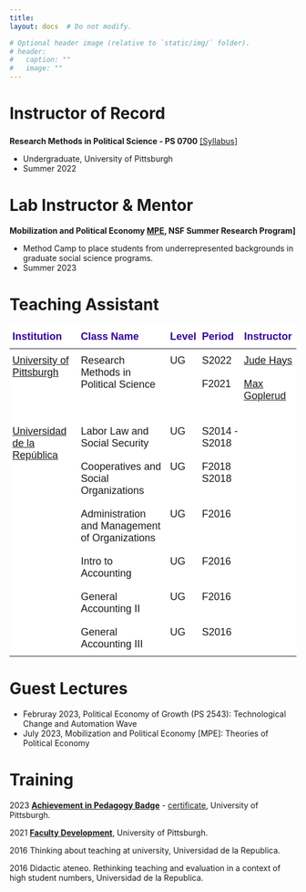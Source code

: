 ```yaml
---
title: 
layout: docs  # Do not modify.

# Optional header image (relative to `static/img/` folder).
# header:
#   caption: ""
#   image: ""
---
```

# Instructor of Record

### 

**Research Methods in Political Science - PS 0700** [[Syllabus]](https://www.dropbox.com/s/shpfv8m1ke1iyr3/PS0700_S22.pdf?dl=0)

* Undergraduate, University of Pittsburgh 
* Summer 2022

# Lab Instructor & Mentor 

**Mobilization and Political Economy [MPE](https://www.migapprogram.com/), NSF Summer Research Program]**

* Method Camp to place students from underrepresented backgrounds in graduate social science programs.
* Summer 2023

# Teaching Assistant 

<style type="text/css">@media screen and (max-width: 767px) {.tg {width: auto !important;}.tg col {width: auto !important;}.tg-wrap {overflow-x: auto;-webkit-overflow-scrolling: touch;margin: auto 0px;}}</style><div class="tg-wrap"><table style="border-collapse:collapse;border-spacing:0;margin:0px auto" class="tg"><thead><tr><th style="background-color:#ffffff;border-bottom-width:1px;border-color:#000000;border-style:solid;border-top-width:1px;border-width:0px;color:#340096;font-family:Tahoma, Geneva, sans-serif !important;font-size:18px;font-weight:bold;overflow:hidden;padding:10px 5px;position:-webkit-sticky;position:sticky;text-align:left;top:-1px;vertical-align:top;will-change:transform;word-break:normal">Institution</th><th style="background-color:#ffffff;border-bottom-width:1px;border-color:#000000;border-style:solid;border-top-width:1px;border-width:0px;color:#340096;font-family:Tahoma, Geneva, sans-serif !important;font-size:18px;font-weight:bold;overflow:hidden;padding:10px 5px;position:-webkit-sticky;position:sticky;text-align:left;top:-1px;vertical-align:top;will-change:transform;word-break:normal">Class Name</th><th style="background-color:#ffffff;border-bottom-width:1px;border-color:#000000;border-style:solid;border-top-width:1px;border-width:0px;color:#340096;font-family:Tahoma, Geneva, sans-serif !important;font-size:18px;font-weight:bold;overflow:hidden;padding:10px 5px;position:-webkit-sticky;position:sticky;text-align:left;top:-1px;vertical-align:top;will-change:transform;word-break:normal">Level</th><th style="background-color:#ffffff;border-bottom-width:1px;border-color:#000000;border-style:solid;border-top-width:1px;border-width:0px;color:#340096;font-family:Tahoma, Geneva, sans-serif !important;font-size:18px;font-weight:bold;overflow:hidden;padding:10px 5px;position:-webkit-sticky;position:sticky;text-align:left;top:-1px;vertical-align:top;will-change:transform;word-break:normal">Period</th><th style="background-color:#ffffff;border-bottom-width:1px;border-color:#000000;border-style:solid;border-top-width:1px;border-width:0px;color:#340096;font-family:Tahoma, Geneva, sans-serif !important;font-size:18px;font-weight:bold;overflow:hidden;padding:10px 5px;position:-webkit-sticky;position:sticky;text-align:left;top:-1px;vertical-align:top;will-change:transform;word-break:normal">Instructor</th></tr></thead><tbody><tr><td style="background-color:#ffffff;border-bottom-width:1px;border-color:#010066;border-style:solid;border-top-width:1px;border-width:0px;font-family:Tahoma, Geneva, sans-serif !important;font-size:18px;overflow:hidden;padding:10px 5px;text-align:left;vertical-align:top;word-break:normal" rowspan="2"><a href="https://www.polisci.pitt.edu/" target="_blank" rel="noopener noreferrer">University of Pittsburgh</a></td><td style="background-color:#ffffff;border-bottom-width:1px;border-color:#010066;border-style:solid;border-top-width:1px;border-width:0px;font-family:Tahoma, Geneva, sans-serif !important;font-size:18px;overflow:hidden;padding:10px 5px;text-align:left;vertical-align:top;word-break:normal" rowspan="2">Research Methods in Political Science</td><td style="background-color:#ffffff;border-bottom-width:1px;border-color:#010066;border-style:solid;border-top-width:1px;border-width:0px;font-family:Tahoma, Geneva, sans-serif !important;font-size:18px;overflow:hidden;padding:10px 5px;text-align:left;vertical-align:top;word-break:normal" rowspan="2">UG</td><td style="background-color:#ffffff;border-bottom-width:1px;border-color:#010066;border-style:solid;border-top-width:1px;border-width:0px;font-family:Tahoma, Geneva, sans-serif !important;font-size:18px;overflow:hidden;padding:10px 5px;text-align:left;vertical-align:top;word-break:normal">S2022 </td><td style="background-color:#ffffff;border-bottom-width:1px;border-color:#010066;border-style:solid;border-top-width:1px;border-width:0px;font-family:Tahoma, Geneva, sans-serif !important;font-size:18px;overflow:hidden;padding:10px 5px;text-align:left;vertical-align:top;word-break:normal"><a href="https://sites.pitt.edu/~jch61/" target="_blank" rel="noopener noreferrer">Jude Hays</a></td></tr><tr><td style="background-color:#FFF;border-bottom-width:1px;border-color:inherit;border-style:solid;border-top-width:1px;border-width:0px;font-family:Tahoma, Geneva, sans-serif !important;font-size:18px;overflow:hidden;padding:10px 5px;text-align:left;vertical-align:top;word-break:normal">F2021</td><td style="background-color:#FFF;border-bottom-width:1px;border-color:inherit;border-style:solid;border-top-width:1px;border-width:0px;color:#00E;font-family:Tahoma, Geneva, sans-serif !important;font-size:18px;overflow:hidden;padding:10px 5px;text-align:left;text-decoration:underline;vertical-align:top;word-break:normal"><a href="https://mgoplerud.com/" target="_blank" rel="noopener noreferrer">Max Goplerud</a><br><br></td></tr><tr><td style="background-color:#ffffff;border-bottom-width:1px;border-color:#010066;border-style:solid;border-top-width:1px;border-width:0px;font-family:Tahoma, Geneva, sans-serif !important;font-size:18px;overflow:hidden;padding:10px 5px;text-align:left;vertical-align:top;word-break:normal" rowspan="6"><a href="https://udelar.edu.uy/portal/institucional/" target="_blank" rel="noopener noreferrer">Universidad de la República</a></td><td style="background-color:#ffffff;border-bottom-width:1px;border-color:#010066;border-style:solid;border-top-width:1px;border-width:0px;font-family:Tahoma, Geneva, sans-serif !important;font-size:18px;overflow:hidden;padding:10px 5px;text-align:left;vertical-align:top;word-break:normal">Labor Law and Social Security</td><td style="background-color:#ffffff;border-bottom-width:1px;border-color:#010066;border-style:solid;border-top-width:1px;border-width:0px;font-family:Tahoma, Geneva, sans-serif !important;font-size:18px;overflow:hidden;padding:10px 5px;text-align:left;vertical-align:top;word-break:normal">UG</td><td style="background-color:#ffffff;border-bottom-width:1px;border-color:#010066;border-style:solid;border-top-width:1px;border-width:0px;font-family:Tahoma, Geneva, sans-serif !important;font-size:18px;overflow:hidden;padding:10px 5px;text-align:left;vertical-align:top;word-break:normal">S2014 - S2018<br></td><td style="background-color:#ffffff;border-bottom-width:1px;border-color:#010066;border-style:solid;border-top-width:1px;border-width:0px;font-family:Tahoma, Geneva, sans-serif !important;font-size:18px;overflow:hidden;padding:10px 5px;text-align:left;vertical-align:top;word-break:normal"></td></tr><tr><td style="background-color:#ffffff;border-bottom-width:1px;border-color:#010066;border-style:solid;border-top-width:1px;border-width:0px;font-family:Tahoma, Geneva, sans-serif !important;font-size:18px;overflow:hidden;padding:10px 5px;text-align:left;vertical-align:top;word-break:normal">Cooperatives and Social Organizations </td><td style="background-color:#ffffff;border-bottom-width:1px;border-color:#010066;border-style:solid;border-top-width:1px;border-width:0px;font-family:Tahoma, Geneva, sans-serif !important;font-size:18px;overflow:hidden;padding:10px 5px;text-align:left;vertical-align:top;word-break:normal">UG</td><td style="background-color:#ffffff;border-bottom-width:1px;border-color:#010066;border-style:solid;border-top-width:1px;border-width:0px;font-family:Tahoma, Geneva, sans-serif !important;font-size:18px;overflow:hidden;padding:10px 5px;text-align:left;vertical-align:top;word-break:normal">F2018<br>S2018</td><td style="background-color:#ffffff;border-bottom-width:1px;border-color:#010066;border-style:solid;border-top-width:1px;border-width:0px;font-family:Tahoma, Geneva, sans-serif !important;font-size:18px;overflow:hidden;padding:10px 5px;text-align:left;vertical-align:top;word-break:normal"></td></tr><tr><td style="background-color:#ffffff;border-bottom-width:1px;border-color:#010066;border-style:solid;border-top-width:1px;border-width:0px;font-family:Tahoma, Geneva, sans-serif !important;font-size:18px;overflow:hidden;padding:10px 5px;text-align:left;vertical-align:top;word-break:normal">Administration and Management of Organizations</td><td style="background-color:#ffffff;border-bottom-width:1px;border-color:#010066;border-style:solid;border-top-width:1px;border-width:0px;font-family:Tahoma, Geneva, sans-serif !important;font-size:18px;overflow:hidden;padding:10px 5px;text-align:left;vertical-align:top;word-break:normal">UG</td><td style="background-color:#ffffff;border-bottom-width:1px;border-color:#010066;border-style:solid;border-top-width:1px;border-width:0px;font-family:Tahoma, Geneva, sans-serif !important;font-size:18px;overflow:hidden;padding:10px 5px;text-align:left;vertical-align:top;word-break:normal">F2016</td><td style="background-color:#ffffff;border-bottom-width:1px;border-color:#010066;border-style:solid;border-top-width:1px;border-width:0px;font-family:Tahoma, Geneva, sans-serif !important;font-size:18px;overflow:hidden;padding:10px 5px;text-align:left;vertical-align:top;word-break:normal"></td></tr><tr><td style="background-color:#FFF;border-bottom-width:1px;border-color:#010066;border-style:solid;border-top-width:1px;border-width:0px;font-family:Tahoma, Geneva, sans-serif !important;font-size:18px;overflow:hidden;padding:10px 5px;text-align:left;vertical-align:top;word-break:normal">Intro to Accounting</td><td style="background-color:#FFF;border-bottom-width:1px;border-color:#010066;border-style:solid;border-top-width:1px;border-width:0px;font-family:Tahoma, Geneva, sans-serif !important;font-size:18px;overflow:hidden;padding:10px 5px;text-align:left;vertical-align:top;word-break:normal">UG</td><td style="background-color:#FFF;border-bottom-width:1px;border-color:#010066;border-style:solid;border-top-width:1px;border-width:0px;font-family:Tahoma, Geneva, sans-serif !important;font-size:18px;overflow:hidden;padding:10px 5px;text-align:left;vertical-align:top;word-break:normal">F2016</td><td style="background-color:#FFF;border-bottom-width:1px;border-color:#010066;border-style:solid;border-top-width:1px;border-width:0px;font-family:Tahoma, Geneva, sans-serif !important;font-size:18px;overflow:hidden;padding:10px 5px;text-align:left;vertical-align:top;word-break:normal"></td></tr><tr><td style="background-color:#FFF;border-bottom-width:1px;border-color:#010066;border-style:solid;border-top-width:1px;border-width:0px;font-family:Tahoma, Geneva, sans-serif !important;font-size:18px;overflow:hidden;padding:10px 5px;text-align:left;vertical-align:top;word-break:normal">General Accounting II</td><td style="background-color:#FFF;border-bottom-width:1px;border-color:#010066;border-style:solid;border-top-width:1px;border-width:0px;font-family:Tahoma, Geneva, sans-serif !important;font-size:18px;overflow:hidden;padding:10px 5px;text-align:left;vertical-align:top;word-break:normal">UG</td><td style="background-color:#FFF;border-bottom-width:1px;border-color:#010066;border-style:solid;border-top-width:1px;border-width:0px;font-family:Tahoma, Geneva, sans-serif !important;font-size:18px;overflow:hidden;padding:10px 5px;text-align:left;vertical-align:top;word-break:normal">F2016</td><td style="background-color:#FFF;border-bottom-width:1px;border-color:#010066;border-style:solid;border-top-width:1px;border-width:0px;font-family:Tahoma, Geneva, sans-serif !important;font-size:18px;overflow:hidden;padding:10px 5px;text-align:left;vertical-align:top;word-break:normal"></td></tr><tr><td style="background-color:#FFF;border-bottom-width:1px;border-color:#010066;border-style:solid;border-top-width:1px;border-width:0px;font-family:Tahoma, Geneva, sans-serif !important;font-size:18px;overflow:hidden;padding:10px 5px;text-align:left;vertical-align:top;word-break:normal">General Accounting III</td><td style="background-color:#FFF;border-bottom-width:1px;border-color:#010066;border-style:solid;border-top-width:1px;border-width:0px;font-family:Tahoma, Geneva, sans-serif !important;font-size:18px;overflow:hidden;padding:10px 5px;text-align:left;vertical-align:top;word-break:normal">UG</td><td style="background-color:#FFF;border-bottom-width:1px;border-color:#010066;border-style:solid;border-top-width:1px;border-width:0px;font-family:Tahoma, Geneva, sans-serif !important;font-size:18px;overflow:hidden;padding:10px 5px;text-align:left;vertical-align:top;word-break:normal">S2016</td><td style="background-color:#FFF;border-bottom-width:1px;border-color:#010066;border-style:solid;border-top-width:1px;border-width:0px;font-family:Tahoma, Geneva, sans-serif !important;font-size:18px;overflow:hidden;padding:10px 5px;text-align:left;vertical-align:top;word-break:normal"></td></tr></tbody></table></div>

# Guest Lectures

* Februray 2023,  Political Economy of Growth (PS 2543): Technological Change and Automation Wave
* July 2023, Mobilization and Political Economy [MPE]: Theories of Political Economy

# Training

2023 [**Achievement in Pedagogy Badge**](https://teaching.pitt.edu/graduate-student-teaching/pedagogy-credential/) - [certificate](https://www.dropbox.com/s/xsxx3rsjmwxa6v2/AIP_Gonzalez-Rostani_revised.pdf?dl=0), University of Pittsburgh.

2021 [**Faculty Development**](https://teaching.pitt.edu/graduate-student-teaching/), University of Pittsburgh.

2016 Thinking about teaching at university, Universidad de la Republica.

2016 Didactic ateneo. Rethinking teaching and evaluation in a context of high student numbers, Universidad de la Republica.
